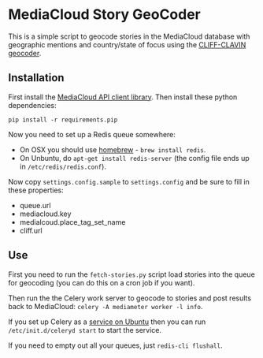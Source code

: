 MediaCloud Story GeoCoder
=========================

This is a simple script to geocode stories in the MediaCloud database 
with  geographic mentions and country/state of focus using the 
[CLIFF-CLAVIN geocoder](http://cliff.mediameter.org).

Installation
------------

First install the [MediaCloud API client library](https://github.com/c4fcm/MediaCloud-API-Client).
Then install these python dependencies:

```
pip install -r requirements.pip
```

Now you need to set up a Redis queue somewhere:
* On OSX you should use [homebrew](http://brew.sh) - `brew install redis`.
* On Unbuntu, do `apt-get install redis-server` (the config file ends up in `/etc/redis/redis.conf`).

Now copy `settings.config.sample` to `settings.config` and be sure to fill in these properties: 
* queue.url
* mediacloud.key
* medialcoud.place_tag_set_name
* cliff.url

Use
---

First you need to run the `fetch-stories.py` script load stories into the queue for geocoding (you can do this on a cron job if you want).

Then run the the Celery work server to geocode to stories and post results back to MediaCloud: `celery -A mediameter worker -l info`.

If you set up Celery as a [service on Ubuntu](http://celery.readthedocs.org/en/latest/tutorials/daemonizing.html#init-script-celeryd) then you can run `/etc/init.d/celeryd start` to start the service.

If you need to empty out all your queues, just `redis-cli flushall`.